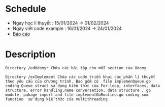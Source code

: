 # Schedule

- Ngày học lí thuyết : 15/01/2024 -> 01/02/2024
- Ngày viết code example : 16/01/2024 -> 24/01/2024
- [Báo cáo](https://docs.google.com/document/d/1VBZR4zkKBd8sYg8VcGaLpkahrAxV0Pjp1OK07HlO2ko/edit)

# Description 
```
Directory /edUdemy: Chứa các bài tập cho mỗi section của Udemy

Directory /exImplement Chứa các code triển khai các phần lí thuyết theo yêu cầu của chương trình. Bao gồm có  file implemenQueue.go coding Queue struct sử dụng kiến thức của For-loop, interfaces, data structure, error handling,name conversation, data structure , go module, pakage import and file implementGoRoutine.go coding sum function  sử dụng kiế thức của multithreading

```